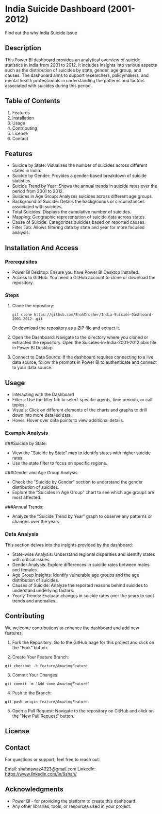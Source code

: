 # India Suicide Dashboard (2001-2012)
Find out the why India Suicide Issue

## Description
This Power BI dashboard provides an analytical overview of suicide statistics in India from 2001 to 2012. It includes insights into various aspects such as the distribution of suicides by state, gender, age group, and causes. The dashboard aims to support researchers, policymakers, and mental health professionals in understanding the patterns and factors associated with suicides during this period.

## Table of Contents
1. Features
2. Installation
3. Usage
4. Contributing
5. License
6. Contact

## Features
- Suicide by State: Visualizes the number of suicides across different states in India.
- Suicide by Gender: Provides a gender-based breakdown of suicide statistics.
- Suicide Trend by Year: Shows the annual trends in suicide rates over the period from 2001 to 2012.
- Suicides in Age Group: Analyzes suicides across different age groups.
- Background of Suicide: Details the backgrounds or circumstances associated with suicides.
- Total Suicides: Displays the cumulative number of suicides.
- Mapping: Geographic representation of suicide data across states.
- Cause of Suicide: Categorizes suicides based on reported causes.
- Filter Tab: Allows filtering data by state and year for more focused analysis.

## Installation And Access
### Prerequisites
- Power BI Desktop: Ensure you have Power BI Desktop installed.
- Access to GitHub: You need a GitHub account to clone or download the repository.

### Steps
1. Clone the repository:
   ```
   git clone https://github.com/ShahCrusher/India-Suicide-Dashboard-2001-2012-.git
   ```
   Or download the repository as a ZIP file and extract it.

2. Open the Dashboard:
   Navigate to the directory where you cloned or extracted the repository.
   Open the Suicides-in-India-2001-2012.pbix file in Power BI Desktop.

3. Connect to Data Source:
   If the dashboard requires connecting to a live data source, follow the prompts in Power BI to authenticate and connect to your data source.

## Usage
- Interacting with the Dashboard
- Filters: Use the filter tab to select specific agents, time periods, or call topics.
- Visuals: Click on different elements of the charts and graphs to drill down into more detailed data.
- Hover: Hover over data points to view additional details.

### Example Analysis
###Suicide by State:
- View the "Suicide by State" map to identify states with higher suicide rates.
- Use the state filter to focus on specific regions.

###Gender and Age Group Analysis:
- Check the "Suicide by Gender" section to understand the gender distribution of suicides.
- Explore the "Suicides in Age Group" chart to see which age groups are most affected.

###Annual Trends:
- Analyze the "Suicide Trend by Year" graph to observe any patterns or changes over the years.

### Data Analysis
This section delves into the insights provided by the dashboard:
- State-wise Analysis: Understand regional disparities and identify states with critical issues.
- Gender Analysis: Explore differences in suicide rates between males and females.
- Age Group Insights: Identify vulnerable age groups and the age distribution of suicides.
- Causes of Suicide: Analyze the reported reasons behind suicides to understand underlying factors.
- Yearly Trends: Evaluate changes in suicide rates over the years to spot trends and anomalies.

## Contributing
We welcome contributions to enhance the dashboard and add new features.

1. Fork the Repository:
Go to the GitHub page for this project and click on the "Fork" button.

2. Create Your Feature Branch:
```
git checkout -b feature/AmazingFeature
```

3. Commit Your Changes:
```
git commit -m 'Add some AmazingFeature'
```

4. Push to the Branch:
```
git push origin feature/AmazingFeature
```

5. Open a Pull Request:
Navigate to the repository on GitHub and click on the "New Pull Request" button.


## License


## Contact
For questions or support, feel free to reach out:

Email: shahnawaz4323@gmail.com
LinkedIn: https://www.linkedin.com/in/9shah/

## Acknowledgments
- Power BI - for providing the platform to create this dashboard.
- Any other libraries, tools, or resources used in your project.
